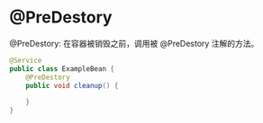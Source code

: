 # @PreDestory

@PreDestory: 在容器被销毁之前，调用被 @PreDestory 注解的方法。

```java
@Service
public class ExampleBean {
    @PreDestory
    public void cleanup() {
        
    }
}
```